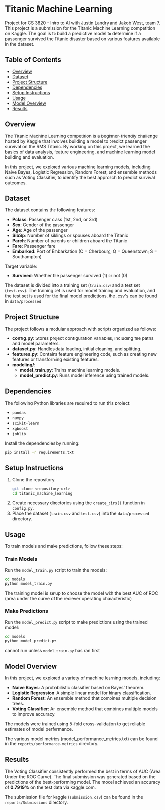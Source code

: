 # Titanic Machine Learning

Project for CS 3820 - Intro to AI with Justin Landry and Jakob West, team 7. This project is a submission for the Titanic Machine Learning competition on Kaggle. The goal is to build a predictive model to determine if a passenger survived the Titanic disaster based on various features available in the dataset.

## Table of Contents
- [Overview](#overview)
- [Dataset](#dataset)
- [Project Structure](#project-structure)
- [Dependencies](#dependencies)
- [Setup Instructions](#setup-instructions)
- [Usage](#usage)
- [Model Overview](#model-overview)
- [Results](#results)

## Overview
The Titanic Machine Learning competition is a beginner-friendly challenge hosted by Kaggle that involves building a model to predict passenger survival on the RMS Titanic. By working on this project, we learned the basics of data analysis, feature engineering, and machine learning model building and evaluation.

In this project, we explored various machine learning models, including Naive Bayes, Logistic Regression, Random Forest, and ensemble methods such as Voting Classifier, to identify the best approach to predict survival outcomes.

## Dataset
The dataset contains the following features:
- **Pclass**: Passenger class (1st, 2nd, or 3rd)
- **Sex**: Gender of the passenger
- **Age**: Age of the passenger
- **SibSp**: Number of siblings or spouses aboard the Titanic
- **Parch**: Number of parents or children aboard the Titanic
- **Fare**: Passenger fare
- **Embarked**: Port of Embarkation (C = Cherbourg; Q = Queenstown; S = Southampton)

Target variable:
- **Survived**: Whether the passenger survived (1) or not (0)

The dataset is divided into a training set (`train.csv`) and a test set (`test.csv`). The training set is used for model training and evaluation, and the test set is used for the final model predictions.
 the .csv's can be found in `data/processed`

## Project Structure
The project follows a modular approach with scripts organized as follows:

- **config.py**: Stores project configuration variables, including file paths and model parameters.
- **dataset.py**: Handles data loading, initial cleaning, and splitting.
- **features.py**: Contains feature engineering code, such as creating new features or transforming existing features.
- **modeling/**:
  - **model_train.py**: Trains machine learning models.
  - **model_predict.py**: Runs model inference using trained models.



## Dependencies
The following Python libraries are required to run this project:
- `pandas`
- `numpy`
- `scikit-learn`
- `xgboost`
- `joblib`

Install the dependencies by running:
```sh
pip install -r requirements.txt
```

## Setup Instructions
1. Clone the repository:
   ```sh
   git clone <repository-url>
   cd titanic_machine_learning
   ```
2. Create necessary directories using the `create_dirs()` function in `config.py`.
3. Place the dataset (`train.csv` and `test.csv`) into the `data/processed` directory.

## Usage
To train models and make predictions, follow these steps:

### Train Models
Run the `model_train.py` script to train the models:
```sh
cd models
python model_train.py
```
The training model is setup to choose the model with the best AUC of ROC (area under the curve of the reciever operating characteristic)

### Make Predictions
Run the `model_predict.py` script to make predictions using the trained model:
```sh
cd models
python model_predict.py
```
cannot run unless `model_train.py` has ran first

## Model Overview
In this project, we explored a variety of machine learning models, including:
- **Naive Bayes**: A probabilistic classifier based on Bayes' theorem.
- **Logistic Regression**: A simple linear model for binary classification.
- **Random Forest**: An ensemble method that combines multiple decision trees.
- **Voting Classifier**: An ensemble method that combines multiple models to improve accuracy.

The models were trained using 5-fold cross-validation to get reliable estimates of model performance.

The various model metrics (model_performance_metrics.txt) can be found in the `reports/performance-metrics` directory.

## Results
The Voting Classifier consistently performed the best in terms of AUC (Area Under the ROC Curve). The final submission was generated based on the predictions of the best-performing model. The model achieved an accuracy of **0.7919%** on the test data via kaggle.com.

The submission file for kaggle (`submission.csv`) can be found in the `reports/Submissions` directory.


